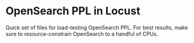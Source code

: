 # OpenSearch PPL in Locust

Quick set of files for load-testing OpenSearch PPL. For best results, make sure to resource-constrain OpenSearch to a handful of CPUs.
